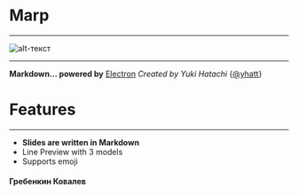 # Marp
___
![alt-текст](https://play-lh.googleusercontent.com/2JDNEPJGao8i-4nyCeJWHIV4VqMcqmt5NkPkJdismuzRvBbU7QRMNIuCnW8Z5B5G4zY)
___
**Markdown... powered by** [Electron](https://www.google.com)
*Created by Yuki Hatachi* {[@yhatt](https://www.google.com)}
# Features
___
- **Slides are written in Markdown**
- Line Preview with 3 models
- Supports emoji 

#### Гребенкин Ковалев
